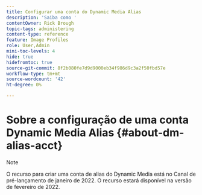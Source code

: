 ```yaml
---
title: Configurar uma conta do Dynamic Media Alias
description: 'Saiba como '
contentOwner: Rick Brough
topic-tags: administering
content-type: reference
feature: Image Profiles
role: User,Admin
mini-toc-levels: 4
hide: true
hidefromtoc: true
source-git-commit: 8f2b080fe7d9d9000eb34f986d9c3a2f50fbd57e
workflow-type: tm+mt
source-wordcount: '42'
ht-degree: 0%

---
```


# Sobre a configuração de uma conta Dynamic Media Alias {#about-dm-alias-acct}

>[!NOTE]
>
>O recurso para criar uma conta de alias do Dynamic Media está no Canal de pré-lançamento de janeiro de 2022. O recurso estará disponível na versão de fevereiro de 2022.